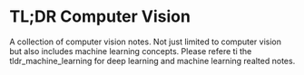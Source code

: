 # TL;DR Computer Vision

A collection of computer vision notes. Not just limited to computer vision but also includes machine learning concepts.
Please refere ti the tldr_machine_learning for deep learning and machine learning realted notes.
